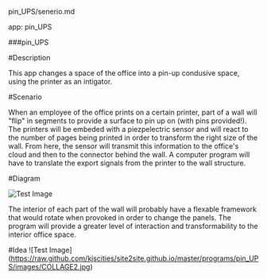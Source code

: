pin_UPS/senerio.md

app: pin_UPS

###pin_UPS

#Description

This app changes a space of the office into a pin-up condusive space, using the printer as an intigator.

#Scenario

When an employee of the office prints on a certain printer, part of a wall will "flip" in segments to provide a surface to pin up on (with pins provided!). The printers will be embeded with a piezpelectric sensor and will react to the number of pages being printed in order to transform the right size of the wall. From here, the sensor will transmit this information to the office's cloud and then to the connector behind the wall. A computer program will have to translate the export signals from the printer to the wall structure. 

#Diagram 

![Test Image](https://raw.github.com/kjscities/site2site.github.io/master/programs/pin_UPS/images/DIAGRAM2.jpg)

The interior of each part of the wall will probably have a flexable framework that would rotate when provoked in order to change the panels. The program will provide a greater level of interaction and transformability to the interior office space. 

 #Idea
![Test Image] (https://raw.github.com/kjscities/site2site.github.io/master/programs/pin_UPS/images/COLLAGE2.jpg)
